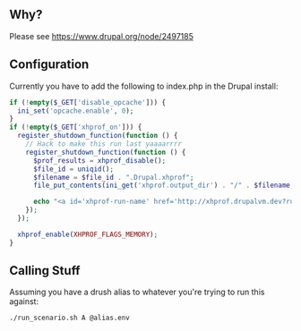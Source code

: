 ## Why?
Please see https://www.drupal.org/node/2497185

## Configuration

Currently you have to add the following to index.php in the Drupal install:

```php
if (!empty($_GET['disable_opcache'])) {
  ini_set('opcache.enable', 0);
}
if (!empty($_GET['xhprof_on'])) {
  register_shutdown_function(function () {
    // Hack to make this run last yaaaarrrr
    register_shutdown_function(function () {
      $prof_results = xhprof_disable();
      $file_id = uniqid();
      $filename = $file_id . ".Drupal.xhprof";
      file_put_contents(ini_get('xhprof.output_dir') . "/" . $filename, serialize($prof_results));

      echo "<a id='xhprof-run-name' href='http://xhprof.drupalvm.dev?run={$file_id}&source=Drupal'>$filename</a>";
    });
  });

  xhprof_enable(XHPROF_FLAGS_MEMORY);
}
```

## Calling Stuff
Assuming you have a drush alias to whatever you're trying to run this against:

```bash
./run_scenario.sh A @alias.env
```
